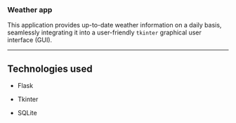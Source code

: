 ### Weather app

This application provides up-to-date weather information on a daily basis, seamlessly integrating it into a user-friendly `tkinter` graphical user interface (GUI).

---

## Technologies used

- Flask

- Tkinter

- SQLite
